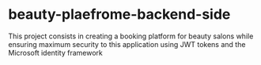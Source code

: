 # beauty-plaefrome-backend-side
This project consists in creating a booking platform for beauty salons while ensuring maximum security to this application using JWT tokens and the Microsoft identity framework
